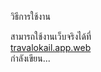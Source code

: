 วิธีการใช้งาน

สามารถใช้งานเว็บจริงได้ที่  
[travalokail.app.web](www.travalokail.app.web)  
กำลังเขียน...

